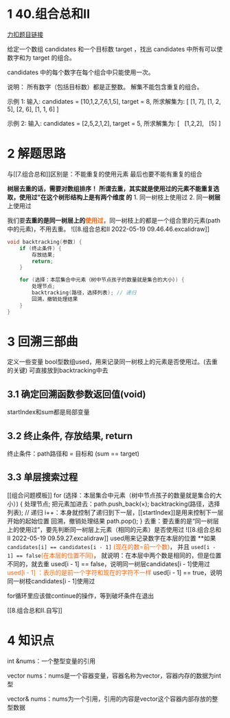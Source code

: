 # 1 40.组合总和II

[力扣题目链接](https://leetcode-cn.com/problems/combination-sum-ii/)



给定一个数组 candidates 和一个目标数 target ，找出 candidates 中所有可以使数字和为 target 的组合。

candidates 中的每个数字在每个组合中只能使用一次。

说明： 所有数字（包括目标数）都是正整数。 解集不能包含重复的组合。

示例 1: 输入: candidates = [10,1,2,7,6,1,5], target = 8, 所求解集为: [ [1, 7], [1, 2, 5], [2, 6], [1, 1, 6] ]

示例 2: 输入: candidates = [2,5,2,1,2], target = 5, 所求解集为: [   [1,2,2],   [5] ]

# 2 解题思路

与[[7.组合总和]]区别是：不能重复的使用元素
最后也要不能有重复的组合


**树层去重的话，需要对数组排序！**
**所谓去重，其实就是使用过的元素不能重复选取，使用过”在这个树形结构上是有两个维度
的**
	1.  同一树枝上使用过
	2. 同一**树层**上使用过
	
我们要**去重的是同一树层上的<font color=#F36208>使用过</font>**，同一树枝上的都是一个组合里的元素(path中的元素)，不用去重。
![[8.组合总和II 2022-05-19 09.46.46.excalidraw]]


```cpp
void backtracking(参数) {
    if (终止条件) {
        存放结果;
        return;
    }

    for (选择：本层集合中元素（树中节点孩子的数量就是集合的大小）) {
        处理节点;
        backtracking(路径，选择列表); // 递归
        回溯，撤销处理结果
    }
}
```
# 3 回溯三部曲

定义一些变量
	bool型数组used，用来记录同一树枝上的元素是否使用过。(去重的关键)
		可直接放到backtracking中去

## 3.1 确定回溯函数参数返回值(void)
startIndex和sum都是局部变量
## 3.2 终止条件, 存放结果, return
终止条件：path路径和 = 目标和 (sum == target)

## 3.3 单层搜索过程
[[组合问题模板]]
    for (选择：本层集合中元素（树中节点孩子的数量就是集合的大小）) {
        处理节点;
	        把元素加进去：path.push_back(×);
        backtracking(路径，选择列表); // 递归
	         i++：本身就控制了递归到下一层，[[startIndex]]是用来控制下一层开始的起始位置
	回溯，撤销处理结果
	        path.pop();
    }
去重：要去重的是“同一树层上的使用过”，要先判断同一树层上元素（相同的元素）是否使用过
![[8.组合总和II 2022-05-19 09.59.27.excalidraw]]
used用来记录数字在本层的位置
**如果`candidates[i] == candidates[i - 1]` <font color=#F36208>(现在的数=前一个数)</font>，
并且 `used[i - 1] == false`<font color=#F36208>(在本层的位置不同)</font>，
就说明：在本层中两个数是相同的，但是位置不同的，就去重
	used[i - 1] == false，说明同一树层candidates[i - 1]使用过
	<font color=#F36208>used[i - 1] ：表示的是前一个字符和现在的字符不一样</font>
	used[i - 1] == true，说明同一树枝candidates[i - 1]使用过
			
for循环里应该做continue的操作，等到破坏条件在退出

[[8.组合总和II.自写]]

# 4 知识点
int &nums：一个整型变量的引用

vector<int> nums：nums是一个容器变量，容器名称为vector，容器内存的数据为int型

vector<int>& nums：nums为一个引用，引用的内容是vector这个容器内部存放的整型数据







